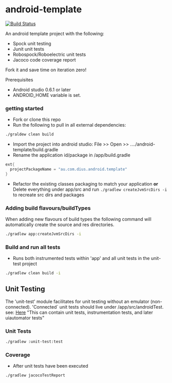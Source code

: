 android-template
================
[![Build Status](https://travis-ci.org/DiUS/android-template.png?branch=master)](https://travis-ci.org/DiUS/android-template)


An android template project with the following:

- Spock unit testing
- Junit unit tests
- Robospock/Roboelectric unit tests
- Jacoco code coverage report

Fork it and save time on iteration zero! 

Prerequisites
- Android studio  0.6.1 or later
- ANDROID_HOME variable is set.

### getting started
- Fork or clone this repo
- Run the following to pull in all external dependencies:

```bash
./graldew clean build
```

- Import the project into android studio: File >> Open >> ..../android-template/build.gradle
- Rename the application id/package in /app/build.gradle

```groovy
ext{
  projectPackageName = "au.com.dius.android.template"
}

```

- Refactor the existing classes packaging to match your application 
__or__
Delete everything under app/src and run `./gradlew createJvmSrcDirs -i` to recreate src dirs and packages

### Adding build flavours/buildTypes
When adding new flavours of build types the following command will automatically create the source and
res directories.

```bash
./gradlew app:createJvmSrcDirs -i
```

### Build and run all tests 
- Runs both instrumented tests within 'app' and all unit tests in the unit-test project
```bash
./gradlew clean build -i
```

## Unit Testing
The 'unit-test' module facilitates for unit testing without an emulator (non-connected). 'Connected` 
unit tests should live under <root>/app/src/androidTest.
see: [Here](http://tools.android.com/tech-docs/new-build-system/user-guide)
"This can contain unit tests, instrumentation tests, and later uiautomator tests"

### Unit Tests 
```bash
./gradlew :unit-test:test

```

### Coverage 
- After unit tests have been executed
```bash
./gradlew jacocoTestReport

```

